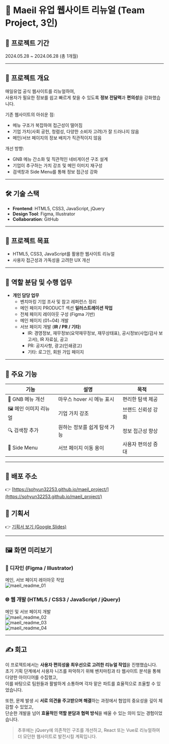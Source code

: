 # 🥛 Maeil 유업 웹사이트 리뉴얼 (Team Project, 3인)

## 📆 프로젝트 기간
2024.05.28 ~ 2024.06.28 (총 1개월)

---

## 📝 프로젝트 개요
매일유업 공식 웹사이트를 리뉴얼하여,  
사용자가 필요한 정보를 쉽고 빠르게 찾을 수 있도록 **정보 전달력**과 **편의성**을 강화했습니다.  

기존 웹사이트의 아쉬운 점:  
- 메뉴 구조가 복잡하여 접근성이 떨어짐  
- 기업 가치(사회 공헌, 청렴성, 다양한 소비자 고려)가 잘 드러나지 않음  
- 메인/서브 페이지의 정보 배치가 직관적이지 않음  

개선 방향:  
- GNB 메뉴 간소화 및 직관적인 네비게이션 구조 설계  
- 기업이 추구하는 가치 강조 및 메인 이미지 재구성  
- 검색창과 Side Menu를 통해 정보 접근성 강화  

---

## 🛠 기술 스택
- **Frontend**: HTML5, CSS3, JavaScript, jQuery  
- **Design Tool**: Figma, Illustrator  
- **Collaboration**: GitHub  

---

## 🎯 프로젝트 목표
- HTML5, CSS3, JavaScript를 활용한 웹사이트 리뉴얼  
- 사용자 접근성과 가독성을 고려한 UX 개선  

---

## 👥 역할 분담 및 수행 업무
- **개인 담당 업무**
  - 벤치마킹 기업 조사 및 참고 레퍼런스 정리  
  - 메인 페이지 PRODUCT 섹션 **일러스트레이션 작업**  
  - 전체 페이지 레이아웃 구성 (Figma 기반)  
  - 메인 페이지 (01~04) 개발  
  - 서브 페이지 개발 (**IR / PR / 기타**)  
    - IR: 경영정보, 재무정보(요약재무정보, 재무상태표), 공시정보(사업/감사 보고서), IR 자료실, 공고  
    - PR: 공지사항, 광고(인쇄광고)  
    - 기타: 로그인, 회원 가입 페이지  

---

## 🚀 주요 기능

| 기능 | 설명 | 목적 |
|------|------|------|
| 📑 GNB 메뉴 개선 | 마우스 hover 시 메뉴 표시 | 편리한 탐색 제공 |
| 🖼 메인 이미지 리뉴얼 | 기업 가치 강조 | 브랜드 신뢰성 강화 |
| 🔍 검색창 추가 | 원하는 정보를 쉽게 탐색 가능 | 정보 접근성 향상 |
| 📂 Side Menu | 서브 페이지 이동 용이 | 사용자 편의성 증대 |

---

## 🔗 배포 주소
👉 [https://sohyun32253.github.io/maeil_project/](https://sohyun32253.github.io/maeil_project/)

## 📄 기획서
👉 [기획서 보기 (Google Slides)](https://docs.google.com/presentation/d/150L0vaZvVKBXNVa-0trdF9KvdJFhktq_rFuDtzSXuF8/edit?usp=sharing)

---

## 🖼 화면 미리보기

### 🎨 디자인 (Figma / Illustrator)
메인, 서브 페이지 레이아웃 작업  
![maeil_readme_01](https://github.com/user-attachments/assets/93449028-069f-4d28-9996-4ac1f56ff984)

### 🌐 웹 개발 (HTML5 / CSS3 / JavaScript / jQuery)
메인 및 서브 페이지 개발  
![maeil_readme_02](https://github.com/user-attachments/assets/ba075b74-51eb-4247-93ee-82183b05811a)  
![maeil_readme_03](https://github.com/user-attachments/assets/6db45732-47b7-4caa-84d7-b6d1a43ea9a1)  
![maeil_readme_04](https://github.com/user-attachments/assets/2c1ad719-0743-4455-94ff-597aaab79813)

---

## ✍️ 회고
이 프로젝트에서는 **사용자 편의성을 최우선으로 고려한 리뉴얼 작업**을 진행했습니다.  
초기 기획 단계에서 사용자 니즈를 파악하기 위해 벤치마킹과 타 웹사이트 분석을 통해 다양한 아이디어를 수집했고,  
이를 바탕으로 팀원들과 활발하게 소통하며 각자 맡은 파트를 효율적으로 조율할 수 있었습니다.  

또한, 문제 발생 시 **서로 의견을 주고받으며 해결**하는 과정에서 협업의 중요성을 깊이 체감할 수 있었고,  
단순한 개발을 넘어 **효율적인 역할 분담과 협력 방식**을 배울 수 있는 의미 있는 경험이었습니다.  

> 추후에는 jQuery에 의존적인 구조를 개선하고, React 또는 Vue로 리뉴얼하여  
> 더 모던한 웹사이트로 발전시킬 계획입니다.  
